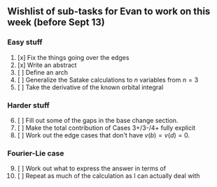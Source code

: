 ## Wishlist of sub-tasks for Evan to work on this week (before Sept 13)

### Easy stuff

1. [x] Fix the things going over the edges
2. [x] Write an abstract
3. [ ] Define an arch
4. [ ] Generalize the Satake calculations to $n$ variables from $n = 3$
5. [ ] Take the derivative of the known orbital integral

### Harder stuff

6. [ ] Fill out some of the gaps in the base change section.
7. [ ] Make the total contribution of Cases 3+/3-/4+ fully explicit
8. [ ] Work out the edge cases that don't have $v(b) = v(d) = 0$.

### Fourier-Lie case

9. [ ] Work out what to express the answer in terms of
10. [ ] Repeat as much of the calculation as I can actually deal with
